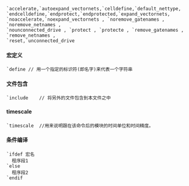 ```
`accelerate,`autoexpand_vectornets,`celldefine,`default_nettype,
`endcelldefine,`endprotect,`endprotected,`expand_vectornets,
`noaccelerate,`noexpand_vectornets , `noremove_gatenames , `noremove_netnames ,
`nounconnected_drive , `protect , `protecte , `remove_gatenames , `remove_netnames ,
`reset,`unconnected_drive
```



#### 宏定义

```
`define	// 用一个指定的标识符(即名字)来代表一个字符串
```



#### 文件包含

```
`include	// 将另外的文件包含到本文件之中
```



#### timescale

```
`timescale	//用来说明跟在该命令后的模块的时间单位和时间精度。
```



#### 条件编译

```
`ifdef 宏名
  程序段1
`else
  程序段2
`endif
```

